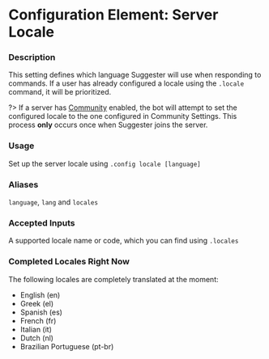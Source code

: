 # Configuration Element: Server Locale

### Description
This setting defines which language Suggester will use when responding to commands. If a user has already configured a locale using the `.locale` command, it will be prioritized.

?> If a server has [Community](https://support.discord.com/hc/en-us/articles/360047132851) enabled, the bot will attempt to set the configured locale to the one configured in Community Settings. This process **only** occurs once when Suggester joins the server.

### Usage
Set up the server locale using `.config locale [language]`

### Aliases
`language`, `lang` and `locales`

### Accepted Inputs
A supported locale name or code, which you can find using `.locales`

### Completed Locales Right Now
The following locales are completely translated at the moment:

- English (en)
- Greek (el)
- Spanish (es)
- French (fr) 
- Italian (it)
- Dutch (nl)
- Brazilian Portuguese (pt-br)